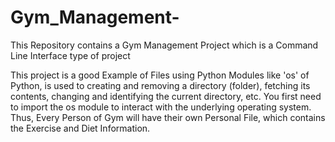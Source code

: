 # Gym_Management-
This Repository contains a Gym Management Project which is a Command Line Interface type of project


This project is a good Example of Files using Python
Modules like 'os' of Python, is used to  creating and removing a directory (folder), fetching its contents, changing and identifying the current directory, etc. 
You first need to import the os module to interact with the underlying operating system.
Thus, Every Person of Gym will have their own Personal File, which contains the Exercise and Diet Information.

